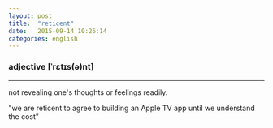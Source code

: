 ```yaml
---
layout: post
title:  "reticent"
date:   2015-09-14 10:26:14
categories: english
---
```

### adjective [ˈrɛtɪs(ə)nt]
-----------

not revealing one's thoughts or feelings readily.

"we are reticent to agree to building an Apple TV app until we understand the cost"